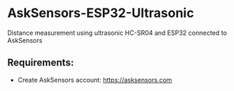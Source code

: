 # AskSensors-ESP32-Ultrasonic
Distance measurement using ultrasonic HC-SR04 and ESP32 connected to AskSensors 


Requirements:
- 
- Create AskSensors account: https://asksensors.com


